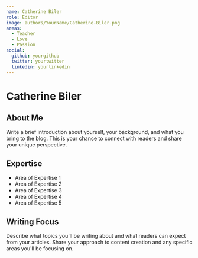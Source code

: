 ```yaml
---
name: Catherine Biler
role: Editor
image: authors/YourName/Catherine-Biler.png
areas:
  - Teacher
  - Love
  - Passion
social:
  github: yourgithub
  twitter: yourtwitter
  linkedin: yourlinkedin
---
```


# Catherine Biler

## About Me
Write a brief introduction about yourself, your background, and what you bring to the blog. This is your chance to connect with readers and share your unique perspective.

## Expertise
- Area of Expertise 1
- Area of Expertise 2
- Area of Expertise 3
- Area of Expertise 4
- Area of Expertise 5

## Writing Focus
Describe what topics you'll be writing about and what readers can expect from your articles. Share your approach to content creation and any specific areas you'll be focusing on. 